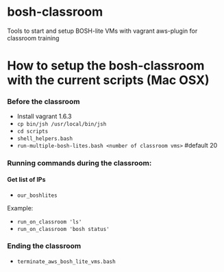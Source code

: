 # bosh-classroom
Tools to start and setup BOSH-lite VMs with vagrant aws-plugin for classroom training

# How to setup the bosh-classroom with the current scripts (Mac OSX)

### Before the classroom

- Install vagrant 1.6.3
- `cp bin/jsh /usr/local/bin/jsh`
- `cd scripts`
- `shell_helpers.bash`
- `run-multiple-bosh-lites.bash <number of classroom vms>` #default 20
 

### Running commands during the classroom:

#### Get list of IPs
- `our_boshlites`

Example: 

- `run_on_classroom 'ls'`
- `run_on_classroom 'bosh status'`

### Ending the classroom

- `terminate_aws_bosh_lite_vms.bash`
